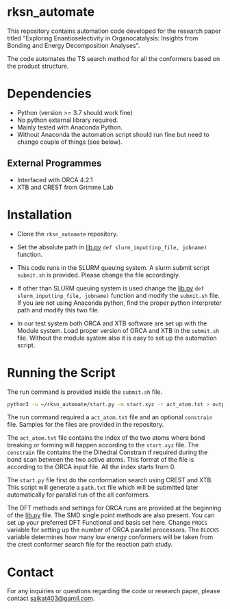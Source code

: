 # rksn_automate

This repository contains automation code developed for the research paper titled "Exploring Enantioselectivity in Organocatalysis: Insights from Bonding and Energy Decomposition Analyses". 


The code automates the TS search method for all the conformers based on the product structure.

# Dependencies

- Python (version >= 3.7 should work fine)
- No python external library required.
- Mainly tested with Anaconda Python.
- Without Anaconda the automation script should run fine but need to change couple of things (see below).

## External Programmes

- Interfaced with ORCA 4.2.1
- XTB and CREST from Grimme Lab 


# Installation

- Clone the `rksn_automate` repository.

- Set the absolute path in [lib.py](https://github.com/Saikat248/rksn_automate/blob/master/interface/lib.py) `def slurm_input(inp_file, jobname)` function.

- This code runs in the SLURM  queuing system. A slurm submit script `submit.sh` is provided. Please change the file accordingly. 

- If other than SLURM queuing system 
is used change the [lib.py](https://github.com/Saikat248/rksn_automate/blob/master/interface/lib.py) `def slurm_input(inp_file, jobname)` function and modify the `submit.sh` file. If you are not using Anaconda python, find the proper python interpreter path and modify this two file.

- In our test system both ORCA and XTB software are set up with the Module system.
Load proper version of ORCA and XTB in the `submit.sh` file. Without the module 
system also it is easy to set up the automation script. 

# Running the Script 

The run command is provided inside the `submit.sh` file.

```bash
python3 -u ~/rksn_automate/start.py -m start.xyz -r act_atom.txt > output.log
```

The run command required a `act_atom.txt` file and an optional `constrain` file.
Samples for the files are provided in the repository.

The `act_atom.txt` file contains the index of the two atoms where bond breaking or forming will happen according to the `start.xyz` file.
The `constrain` file contains the the Dihedral Constrain if required during the bond scan 
between the two active atoms. This format of the file is according to the ORCA input file.
All the index starts from 0.

The `start.py` file first do the conformation search using CREST and XTB. This script will 
generate a `path.txt` file which will be submitted later automatically for parallel run of the 
all conformers. 

The DFT methods and settings for ORCA runs are provided at the beginning of the [lib.py](https://github.com/Saikat248/rksn_automate/blob/master/interface/lib.py) file. The SMD single point methods are also present. You can set up your preferred DFT Functional and basis set here.
Change `PROCS` variable for setting up the number of ORCA parallel processors. The `BLOCKS` variable determines how many low energy conformers will be taken from the crest conformer search file for the reaction path study.


# Contact

For any inquiries or questions regarding the code or research paper, please contact saikat403@gamil.com.






